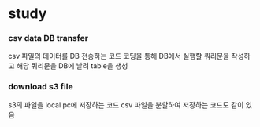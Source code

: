 # study

### csv data DB transfer
csv 파일의 데이터를 DB 전송하는 코드
코딩을 통해 DB에서 실행할 쿼리문을 작성하고 해당 쿼리문을 DB에 날려 table을 생성

### download s3 file
s3의 파일을 local pc에 저장하는 코드
csv 파일을 분할하여 저장하는 코드도 같이 있음
